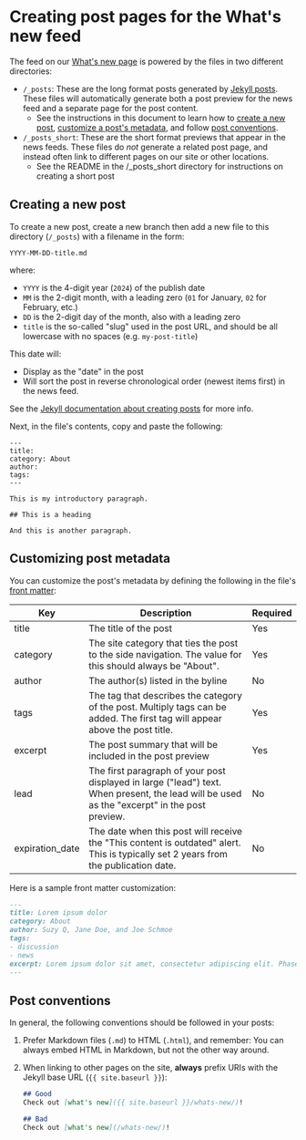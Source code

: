 # Creating post pages for the What's new feed

The feed on our [What's new page](https://designsystem.digital.gov/about/whats-new/) is powered by the files in two different directories:
- `/_posts`: These are the long format posts generated by [Jekyll posts](https://jekyllrb.com/docs/posts/). These files will automatically generate both a post preview for the news feed and a separate page for the post content.
  - See the instructions in this document to learn how to [create a new post](#creating-a-new-post), [customize a post's metadata](#customizing-post-metadata), and follow [post conventions](#post-conventions).
- `/_posts_short`: These are the short format previews that appear in the news feeds. These files do _not_ generate a related post page, and instead often link to different pages on our site or other locations.
  - See the README in the /_posts_short directory for instructions on creating a short post

## Creating a new post

To create a new post, create a new branch then add a new file to this directory (`/_posts`) with a filename in the form:

```
YYYY-MM-DD-title.md
```

where:

- `YYYY` is the 4-digit year (`2024`) of the publish date
- `MM` is the 2-digit month, with a leading zero (`01` for January, `02` for February, etc.)
- `DD` is the 2-digit day of the month, also with a leading zero
- `title` is the so-called "slug" used in the post URL, and should be all lowercase with no spaces (e.g. `my-post-title`)

This date will:
- Display as the "date" in the post
- Will sort the post in reverse chronological order (newest items first) in the news feed.

See the [Jekyll documentation about creating posts](https://jekyllrb.com/docs/posts/#creating-post-files) for more info.

Next, in the file's contents, copy and paste the following:

```
---
title:
category: About
author:
tags:
---

This is my introductory paragraph.

## This is a heading

And this is another paragraph.
```

## Customizing post metadata

You can customize the post's metadata by defining the following in the file's [front matter](https://jekyllrb.com/docs/front-matter/):

| Key | Description | Required |
|--------|--------|--------|
| title | The title of the post | Yes |
| category | The site category that ties the post to the side navigation. The value for this should always be "About". | Yes|
| author | The author(s) listed in the byline | No |
| tags | The tag that describes the category of the post. Multiply tags can be added. The first tag will appear above the post title. | Yes |
| excerpt | The post summary that will be included in the post preview | Yes |
| lead | The first paragraph of your post displayed in large ("lead") text. When present, the lead will be used as the "excerpt" in the post preview. | No |
| expiration_date | The date when this post will receive the "This content is outdated" alert. This is typically set 2 years from the publication date. | No |

Here is a sample front matter customization:

```md
---
title: Lorem ipsum dolor
category: About
author: Suzy Q, Jane Doe, and Joe Schmoe
tags:
- discussion
- news
excerpt: Lorem ipsum dolor sit amet, consectetur adipiscing elit. Phasellus egestas sed felis eget sodales.
---
```

## Post conventions

In general, the following conventions should be followed in your posts:

1. Prefer Markdown files (`.md`) to HTML (`.html`), and remember: You can always embed HTML in Markdown, but not the other way around.

1. When linking to other pages on the site, **always** prefix URIs with the Jekyll base URL (`{{ site.baseurl }}`):

    ```md
    ## Good
    Check out [what's new]({{ site.baseurl }}/whats-new/)!

    ## Bad
    Check out [what's new](/whats-new/)!
